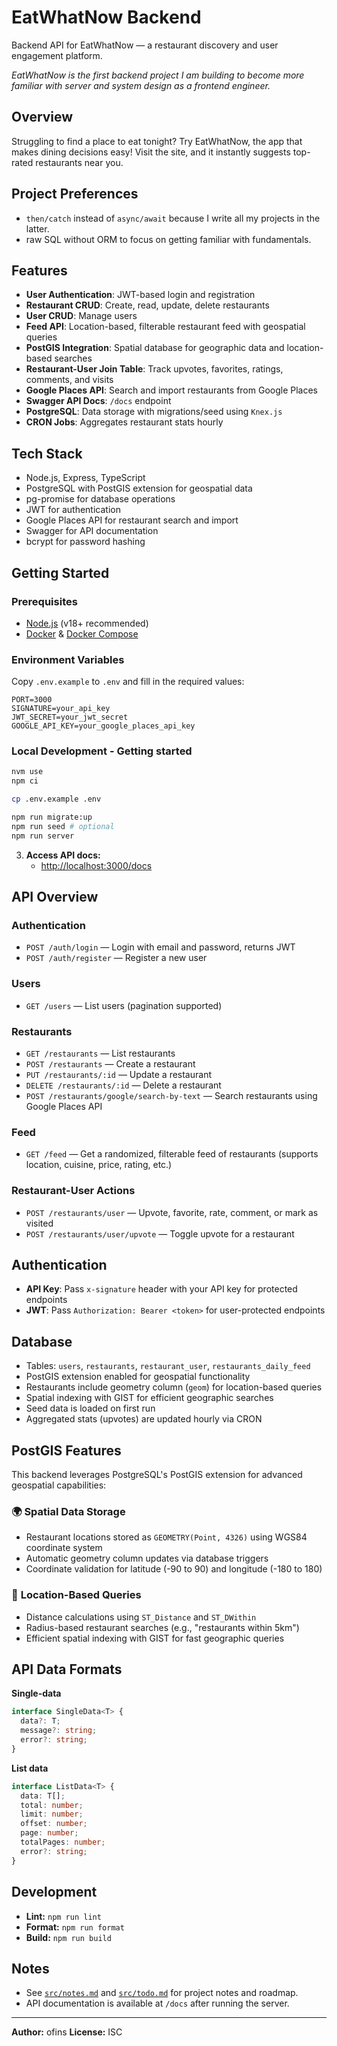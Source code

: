 # EatWhatNow Backend

Backend API for EatWhatNow — a restaurant discovery and user engagement platform.

_EatWhatNow is the first backend project I am building to become more familiar with server and system design as a frontend engineer._

## Overview

Struggling to find a place to eat tonight? Try EatWhatNow, the app that makes dining decisions easy! Visit the site, and it instantly suggests top-rated restaurants near you.

## Project Preferences

- `then/catch` instead of `async/await` because I write all my projects in the latter.
- raw SQL without ORM to focus on getting familiar with fundamentals.

## Features

- **User Authentication**: JWT-based login and registration
- **Restaurant CRUD**: Create, read, update, delete restaurants
- **User CRUD**: Manage users
- **Feed API**: Location-based, filterable restaurant feed with geospatial queries
- **PostGIS Integration**: Spatial database for geographic data and location-based searches
- **Restaurant-User Join Table**: Track upvotes, favorites, ratings, comments, and visits
- **Google Places API**: Search and import restaurants from Google Places
- **Swagger API Docs**: `/docs` endpoint
- **PostgreSQL**: Data storage with migrations/seed using `Knex.js`
- **CRON Jobs**: Aggregates restaurant stats hourly

## Tech Stack

- Node.js, Express, TypeScript
- PostgreSQL with PostGIS extension for geospatial data
- pg-promise for database operations
- JWT for authentication
- Google Places API for restaurant search and import
- Swagger for API documentation
- bcrypt for password hashing

## Getting Started

### Prerequisites

- [Node.js](https://nodejs.org/) (v18+ recommended)
- [Docker](https://www.docker.com/) & [Docker Compose](https://docs.docker.com/compose/)

### Environment Variables

Copy `.env.example` to `.env` and fill in the required values:

```
PORT=3000
SIGNATURE=your_api_key
JWT_SECRET=your_jwt_secret
GOOGLE_API_KEY=your_google_places_api_key
```

### Local Development - Getting started

```sh
nvm use
npm ci

cp .env.example .env

npm run migrate:up
npm run seed # optional
npm run server
```

3. **Access API docs:**
   - [http://localhost:3000/docs](http://localhost:3000/docs)

## API Overview

### Authentication

- `POST /auth/login` — Login with email and password, returns JWT
- `POST /auth/register` — Register a new user

### Users

- `GET /users` — List users (pagination supported)

### Restaurants

- `GET /restaurants` — List restaurants
- `POST /restaurants` — Create a restaurant
- `PUT /restaurants/:id` — Update a restaurant
- `DELETE /restaurants/:id` — Delete a restaurant
- `POST /restaurants/google/search-by-text` — Search restaurants using Google Places API

### Feed

- `GET /feed` — Get a randomized, filterable feed of restaurants (supports location, cuisine, price, rating, etc.)

### Restaurant-User Actions

- `POST /restaurants/user` — Upvote, favorite, rate, comment, or mark as visited
- `POST /restaurants/user/upvote` — Toggle upvote for a restaurant

## Authentication

- **API Key**: Pass `x-signature` header with your API key for protected endpoints
- **JWT**: Pass `Authorization: Bearer <token>` for user-protected endpoints

## Database

- Tables: `users`, `restaurants`, `restaurant_user`, `restaurants_daily_feed`
- PostGIS extension enabled for geospatial functionality
- Restaurants include geometry column (`geom`) for location-based queries
- Spatial indexing with GIST for efficient geographic searches
- Seed data is loaded on first run
- Aggregated stats (upvotes) are updated hourly via CRON

## PostGIS Features

This backend leverages PostgreSQL's PostGIS extension for advanced geospatial capabilities:

### 🌍 **Spatial Data Storage**

- Restaurant locations stored as `GEOMETRY(Point, 4326)` using WGS84 coordinate system
- Automatic geometry column updates via database triggers
- Coordinate validation for latitude (-90 to 90) and longitude (-180 to 180)

### 📍 **Location-Based Queries**

- Distance calculations using `ST_Distance` and `ST_DWithin`
- Radius-based restaurant searches (e.g., "restaurants within 5km")
- Efficient spatial indexing with GIST for fast geographic queries

## API Data Formats

**Single-data**

```typescript
interface SingleData<T> {
  data?: T;
  message?: string;
  error?: string;
}
```

**List data**

```typescript
interface ListData<T> {
  data: T[];
  total: number;
  limit: number;
  offset: number;
  page: number;
  totalPages: number;
  error?: string;
}
```

## Development

- **Lint:** `npm run lint`
- **Format:** `npm run format`
- **Build:** `npm run build`

## Notes

- See [`src/notes.md`](src/notes.md) and [`src/todo.md`](src/todo.md) for project notes and roadmap.
- API documentation is available at `/docs` after running the server.

---

**Author:** ofins
**License:** ISC
